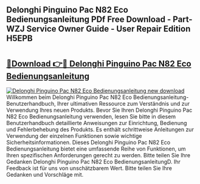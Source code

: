 ## Delonghi Pinguino Pac N82 Eco Bedienungsanleitung PDf Free Download - Part-WZJ Service Owner Guide - User Repair Edition H5EPB

# <h2><a href="http://df4cch.blite.top/?on=Delonghi+Pinguino+Pac+N82+Eco+Bedienungsanleitung">🔗Download 👉🔴 Delonghi Pinguino Pac N82 Eco Bedienungsanleitung</a></h2>

[![Delonghi Pinguino Pac N82 Eco Bedienungsanleitung new download](https://i.imgur.com/lujVjoI.png)](http://df4cch.blite.top/?on=Delonghi+Pinguino+Pac+N82+Eco+Bedienungsanleitung)
Willkommen beim Delonghi Pinguino Pac N82 Eco Bedienungsanleitung-Benutzerhandbuch, Ihrer ultimativen Ressource zum Verständnis und zur Verwendung Ihres neuen Produkts. Bevor Sie Ihren Delonghi Pinguino Pac N82 Eco Bedienungsanleitung verwenden, lesen Sie bitte in diesem Benutzerhandbuch detaillierte Anweisungen zur Einrichtung, Bedienung und Fehlerbehebung des Produkts. Es enthält schrittweise Anleitungen zur Verwendung der einzelnen Funktionen sowie wichtige Sicherheitsinformationen. Dieses Delonghi Pinguino Pac N82 Eco Bedienungsanleitung bietet eine umfassende Reihe von Funktionen, um Ihren spezifischen Anforderungen gerecht zu werden. Bitte teilen Sie Ihre Gedanken Delonghi Pinguino Pac N82 Eco BedienungsanleitungD. Ihr Feedback ist für uns von unschätzbarem Wert. Bitte teilen Sie Ihre Gedanken und Vorschläge mit.
